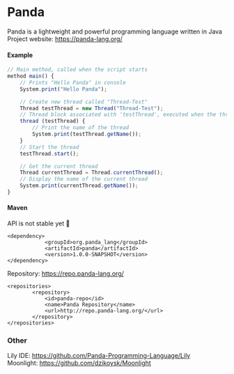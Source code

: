 # Panda

Panda is a lightweight and powerful programming language written in Java
<br>
Project website: https://panda-lang.org/
<br>
#### Example
```javascript
// Main method, called when the script starts
method main() {
    // Prints "Hello Panda" in console
    System.print("Hello Panda");

    // Create new thread called "Thread-Test"
    Thread testThread = new Thread("Thread-Test");
    // Thread block associated with 'testThread', executed when the thread starts
    thread (testThread) {
        // Print the name of the thread
        System.print(testThread.getName());
    }
    // Start the thread
    testThread.start();

    // Get the current thread
    Thread currentThread = Thread.currentThread();
    // Display the name of the current thread
    System.print(currentThread.getName());
}
```
#### Maven
API is not stable yet :red_circle:
```
<dependency>
            <groupId>org.panda_lang</groupId>
            <artifactId>panda</artifactId>
            <version>1.0.0-SNAPSHOT</version>
</dependency>
```
Repository: https://repo.panda-lang.org/
```
<repositories>
        <repository>
            <id>panda-repo</id>
            <name>Panda Repository</name>
            <url>http://repo.panda-lang.org/</url>
        </repository>
</repositories>
```
### Other
Lily IDE: https://github.com/Panda-Programming-Language/Lily
<br>
Moonlight: https://github.com/dzikoysk/Moonlight